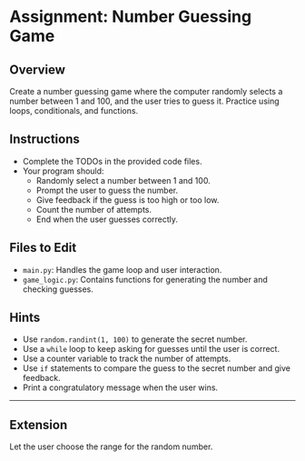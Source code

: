 # Assignment: Number Guessing Game

## Overview

Create a number guessing game where the computer randomly selects a number between 1 and 100, and the user tries to guess it. Practice using loops, conditionals, and functions.

## Instructions

- Complete the TODOs in the provided code files.
- Your program should:
  - Randomly select a number between 1 and 100.
  - Prompt the user to guess the number.
  - Give feedback if the guess is too high or too low.
  - Count the number of attempts.
  - End when the user guesses correctly.

## Files to Edit

- `main.py`: Handles the game loop and user interaction.
- `game_logic.py`: Contains functions for generating the number and checking guesses.

## Hints

- Use `random.randint(1, 100)` to generate the secret number.
- Use a `while` loop to keep asking for guesses until the user is correct.
- Use a counter variable to track the number of attempts.
- Use `if` statements to compare the guess to the secret number and give feedback.
- Print a congratulatory message when the user wins.

---

## Extension

Let the user choose the range for the random number.
